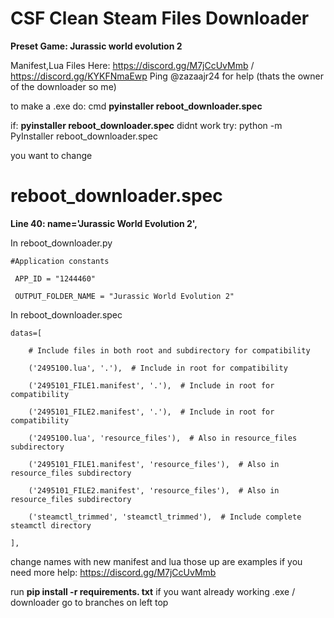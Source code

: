 # CSF Clean Steam Files Downloader
**Preset Game: Jurassic world evolution 2**

Manifest,Lua Files Here: https://discord.gg/M7jCcUvMmb / https://discord.gg/KYKFNmaEwp Ping @zazaajr24 for help (thats the owner of the downloader so me)

to make a .exe do:
cmd
**pyinstaller reboot_downloader.spec**

if: **pyinstaller reboot_downloader.spec** didnt work try:
python -m PyInstaller reboot_downloader.spec

you want to change 

# reboot_downloader.spec

**Line 40: name='Jurassic World Evolution 2',**

In  reboot_downloader.py

    #Application constants
     
     APP_ID = "1244460"
     
     OUTPUT_FOLDER_NAME = "Jurassic World Evolution 2"

In reboot_downloader.spec

    datas=[
     
        # Include files in both root and subdirectory for compatibility
        
        ('2495100.lua', '.'),  # Include in root for compatibility
        
        ('2495101_FILE1.manifest', '.'),  # Include in root for compatibility 
        
        ('2495101_FILE2.manifest', '.'),  # Include in root for compatibility 
        
        ('2495100.lua', 'resource_files'),  # Also in resource_files subdirectory
        
        ('2495101_FILE1.manifest', 'resource_files'),  # Also in resource_files subdirectory
        
        ('2495101_FILE2.manifest', 'resource_files'),  # Also in resource_files subdirectory
        
        ('steamctl_trimmed', 'steamctl_trimmed'),  # Include complete steamctl directory
        
    ],
    
change names with new manifest and lua those up are examples if you need more help: https://discord.gg/M7jCcUvMmb

run **pip install -r requirements. txt**
if you want already working .exe / downloader go to branches on left top
